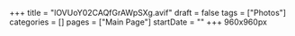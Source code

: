 +++
title = "lOVUoY02CAQfGrAWpSXg.avif"
draft = false
tags = ["Photos"]
categories = []
pages = ["Main Page"]
startDate = ""
+++
960x960px
